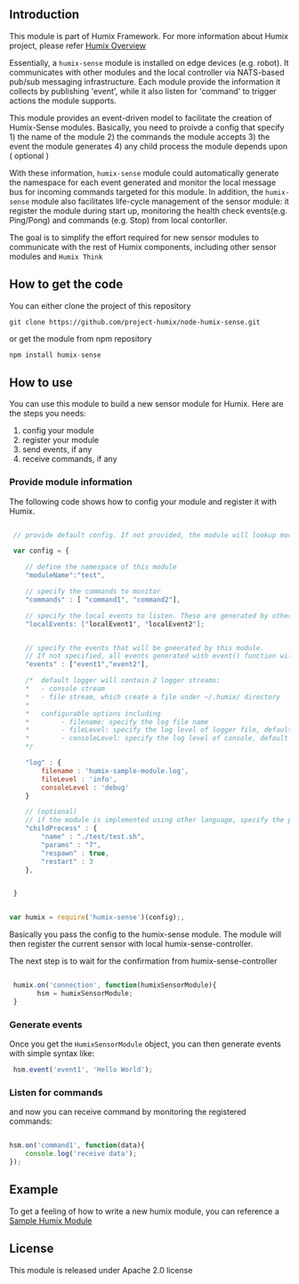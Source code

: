 
## Introduction

This module is part of Humix Framework. For more information about Humix project, please refer [Humix Overview](https://developer.ibm.com/open/humix/)

Essentially, a `humix-sense` module is installed on edge devices (e.g. robot). It communicates with other modules and the local controller via NATS-based pub/sub messaging infrastructure.
Each module provide the information it collects by publishing 'event', while it also listen for 'command' to trigger actions the module supports.

This module provides an event-driven model to facilitate the creation of Humix-Sense modules. Basically, you need to proivde a config that specify
    1) the name of the module
    2) the commands the module accepts
    3) the event the module generates
    4) any child process the module depends upon ( optional )

With these information, `humix-sense` module could automatically generate the namespace for each event generated and monitor the local message bus for incoming commands targeted for this module. In addition, the `humix-sense` module also facilitates life-cycle management of the sensor module: it register the module during start up, monitoring the health check events(e.g. Ping/Pong) and commands (e.g. Stop) from local contorller.

The goal is to simplify the effort required for new sensor modules to communicate with the rest of Humix components, including other sensor modules and `Humix Think`


## How to get the code

You can either clone the project of this repository

```
git clone https://github.com/project-humix/node-humix-sense.git
```

or get the module from npm repository

```javascript
npm install humix-sense
```


## How to use

You can use this module to build a new sensor module for Humix. Here are the steps you needs:

1. config your module
2. register your module
3. send events, if any
4. receive commands, if any



### Provide module information

The following code shows how to config your module and register it with Humix.

```javascript

 // provide default config. If not provided, the module will lookup module.js in current dir to load the config

 var config = {

    // define the namespace of this module
    "moduleName":"test",

    // specify the commands to monitor
    "commands" : [ "command1", "command2"],

    // specify the local events to listen. These are generated by other modules on the edge.
    "localEvents: ["localEvent1", "localEvent2"];


    // specify the events that will be gneerated by this module.
    // If not specified, all events generated with event() function will be emitted
    "events" : ["event1","event2"],

    /*  default logger will contain 2 logger streams:
    *   - console stream
    *   - file stream, which create a file under ~/.humix/ directory
    *
    *   configurable options including
    *        - filename: specify the log file name
    *        - fileLevel: specify the log level of logger file, default is INFO
    *        - consoleLevel: specify the log level of console, default is INFO
    */

    "log" : {
        filename : 'humix-sample-module.log',
        fileLevel : 'info',
        consoleLevel : 'debug'
    }

    // (optional)
    // if the module is implemented using other language, specify the process to lunch here
    "childProcess" : {
        "name" : "./test/test.sh",
        "params" : "7",
        "respawn" : true,
        "restart" : 3
    },


 }


var humix = require('humix-sense')(config);,

```

Basically you pass the config to the humix-sense module. The module will then register the current sensor with local humix-sense-controller.

The next step is to wait for the confirmation from humix-sense-controller

```javascript

 humix.on('connection', function(humixSensorModule){
       hsm = humixSensorModule;
 }
```

### Generate events

Once you get the `HumixSensorModule` object, you can then generate events with simple syntax like:

```javascript
 hsm.event('event1', 'Hello World');
```

### Listen for commands

and now you can receive command by monitoring the registered commands:

```javascript

hsm.on('command1', function(data){
    console.log('receive data');
});
```


## Example

To get a feeling of how to write a new humix module, you can reference a [Sample Humix Module](https://github.com/project-humix/humix-sample-module)

## License

This module is released under Apache 2.0 license